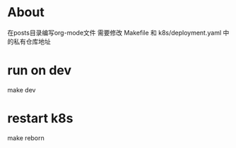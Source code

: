 # About

  在posts目录编写org-mode文件
  需要修改 Makefile 和 k8s/deployment.yaml 中的私有仓库地址

# run on dev

  make dev

# restart k8s

  make reborn
